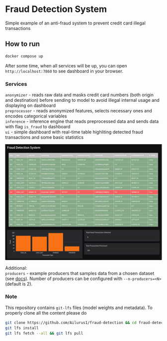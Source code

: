 # Fraud Detection System

Simple example of an anti-fraud system to prevent credit card illegal transactions

## How to run

```bash
docker compose up
```

After some time, when all services will be up, you can open `http://localhost:7860` to see dashboard in your browser.

### Services
`anonymizer` - reads raw data and masks credit card numbers (both origin and destination) before sending to model to avoid illegal internal usage and displaying on dashboard  
`preprocessor` - reads anonymized features, selects necessary ones and encodes categorical variables  
`inference` - inference engine that reads preprocessed data and sends data with flag `is_fraud` to dashboard  
`ui` - simple dashboard with real-time table highliting detected fraud transactions and some basic statistics  

![web-ui](img//dashboard.png)

Additional:  
`producers` - example producers that samples data from a chosen dataset (see [docs](https://github.com/Ailurus1/fraud-detection/services/example/README.md)). Number of producers can be configured with `--n-producers=<N>` (default is 2).

### Note
This repository contains `git-lfs` files (model weights and metadata). To properly clone all the content please do  

```bash
git clone https://github.com/Ailurus1/fraud-detection && cd fraud-detection
git lfs install
git lfs fetch --all && git lfs pull
```
